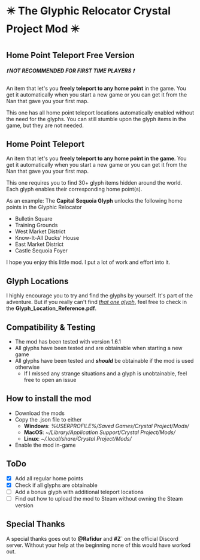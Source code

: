 # ✴️ The Glyphic Relocator Crystal Project Mod ✴️

## Home Point Teleport Free Version
##### ❗️ NOT RECOMMENDED FOR FIRST TIME PLAYERS ❗️
An item that let's you **freely teleport to any home point** in the game. 
You get it automatically when you start a new game or you can get it from the Nan that gave you your first map.

This one has all home point teleport locations automatically enabled without the need for the glyphs.
You can still stumble upon the glyph items in the game, but they are not needed.


## Home Point Teleport
An item that let's you **freely teleport to any home point in the game**. 
You get it automatically when you start a new game or you can get it from the Nan that gave you your first map.

This one requires you to find 30+ glyph items hidden around the world. Each glyph enables their corresponding home point(s).

As an example: The **Capital Sequoia Glyph** unlocks the following home points in the Glyphic Relocator

* Bulletin Square
* Training Grounds
* West Market District
* Know-It-All Ducks' House
* East Market District
* Castle Sequoia Foyer

I hope you enjoy this little mod. I put a lot of work and effort into it.

## Glyph Locations
I highly encourage you to try and find the glyphs by yourself. It's part of the adventure.
But if you really can't find <u>*that one glyph*</u>, feel free to check in the **Glyph_Location_Reference.pdf**.

## Compatibility & Testing
* The mod has been tested with version 1.6.1
* All glyphs have been tested and are obtainable when starting a new game
* All glyphs have been tested and ***should*** be obtainable if the mod is used otherwise
    * If I missed any strange situations and a glyph is unobtainable, feel free to open an issue

## How to install the mod
* Download the mods
* Copy the .json file to either
    * **Windows**: *%USERPROFILE%/Saved Games/Crystal Project/Mods/*
    * **MacOS**: *~/Library/Application Support/Crystal Project/Mods/*
    * **Linux**: *~/.local/share/Crystal Project/Mods/*
* Enable the mod in-game

## ToDo

- [X] Add all regular home points
- [X] Check if all glyphs are obtainable
- [ ] Add a bonus glyph with additional teleport locations
- [ ] Find out how to upload the mod to Steam without owning the Steam version

## Special Thanks
A special thanks goes out to **@Rafidur** and **#Z`** on the official Discord server. Without your help at the beginning none of this would have worked out.